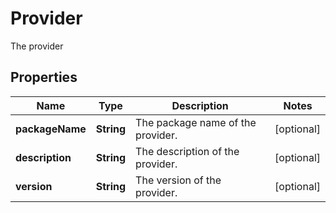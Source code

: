 

# Provider

The provider

## Properties

Name | Type | Description | Notes
------------ | ------------- | ------------- | -------------
**packageName** | **String** | The package name of the provider. |  [optional]
**description** | **String** | The description of the provider. |  [optional]
**version** | **String** | The version of the provider. |  [optional]



